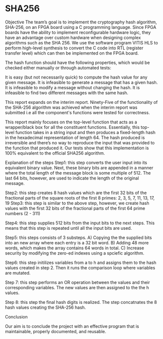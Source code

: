 # SHA256
Objective
The team’s goal is to implement the cryptography hash algorithm, SHA-256, on an FPGA board using a C programming language. Since FPGA boards have the ability to implement reconfigurable hardware logic, they have an advantage over custom hardware when designing complex algorithms such as the SHA 256. We use the software program VITIS HLS to perform high-level synthesis to convert the C code into RTL (register transfer level) which can then be implemented on the FPGA board.  

The hash function should have the following properties, which would be checked either manually or through automated tests:

It is easy (but not necessarily quick) to compute the hash value for any given message. 
It is infeasible to generate a message that has a given hash. 
It is infeasible to modify a message without changing the hash. 
It is infeasible to find two different messages with the same hash.

This report expands on the interim report. Ninety-Five of the functionality of the SHA-256 algorithm was achieved when the interim report was submitted i.e all the component's functions were tested for correctness. 

This report mainly focuses on the top-level function that acts as a wrapper/black box for all the constituent functions. Essentially, this top-level function takes in a string input and then produces a fixed-length hash in the hexadecimal representation of length 64. The hash produced is irreversible and there’s no way to reproduce the input that was provided to the function that produced it. Our tests show that this implementation is 100% equivalent to the official SHA256 algorithm.


Explanation of the steps
Step1: this step converts the user input into its equivalent binary value. Next, these binary bits are appended in a manner where the total length of the message block is some multiple of 512. The last 64 bits, however, are used to indicate the length of the original message.

Step2: this step creates 8 hash values which are the first 32 bits of the fractional parts of the square roots of the first 8 primes: 2, 3, 5, 7, 11, 13, 17, 19
Step3: this step is similar to the above step, however, we create hash values with the first 32 bits of the fractional parts of the first 64 prime numbers (2 - 311) 

Step4: this step supplies 512 bits from the input bits to the next steps. This means that this step is repeated until all the input bits are used.

Step5: this steps consists of 3 substeps. A) Copying the the supplied bits into an new array where each entry is a 32 bit word. B) Adding 48 more words, which makes the array contains 64 words in total. C) Increase security by modifying the zero-ed indexes using a spciefic algorithm. 

Step6: this step initilizes variables from a to h and assigns them to the hash values created in step 2. Then it runs the comparison loop where variables are mutated.

Step 7: this step performs an OR operation between the values and their corresponding variables. The new values are then assigned to the the h values.

Step 8: this step the final hash digits is realized. The step concatnates the 8 hash values creating the SHA-256 hash. 


Conclusion 

Our aim is to conclude the project with an effective program that is maintainable, properly documented, and reusable. 


